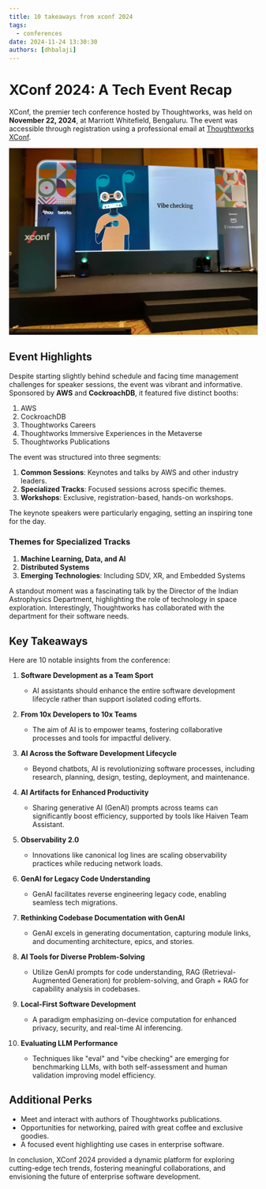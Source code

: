 ```yaml
---
title: 10 takeaways from xconf 2024
tags:
  - conferences
date: 2024-11-24 13:30:30
authors: [dhbalaji]
---
```


# XConf 2024: A Tech Event Recap  

XConf, the premier tech conference hosted by Thoughtworks, was held on **November 22, 2024**, at Marriott Whitefield, Bengaluru. The event was accessible through registration using a professional email at [Thoughtworks XConf](https://www.thoughtworks.com/en-in/about-us/events/xconf/2024/India).  

![](../assets/2024/xconf-vibe-check.webp)

## Event Highlights  

Despite starting slightly behind schedule and facing time management challenges for speaker sessions, the event was vibrant and informative. Sponsored by **AWS** and **CockroachDB**, it featured five distinct booths:  

1. AWS  
2. CockroachDB  
3. Thoughtworks Careers  
4. Thoughtworks Immersive Experiences in the Metaverse  
5. Thoughtworks Publications  

The event was structured into three segments:  

1. **Common Sessions**: Keynotes and talks by AWS and other industry leaders.  
2. **Specialized Tracks**: Focused sessions across specific themes.  
3. **Workshops**: Exclusive, registration-based, hands-on workshops.  

The keynote speakers were particularly engaging, setting an inspiring tone for the day.  

### Themes for Specialized Tracks  

1. **Machine Learning, Data, and AI**  
2. **Distributed Systems**  
3. **Emerging Technologies**: Including SDV, XR, and Embedded Systems  

A standout moment was a fascinating talk by the Director of the Indian Astrophysics Department, highlighting the role of technology in space exploration. Interestingly, Thoughtworks has collaborated with the department for their software needs.  


## Key Takeaways  

Here are 10 notable insights from the conference:  

1. **Software Development as a Team Sport**  
   - AI assistants should enhance the entire software development lifecycle rather than support isolated coding efforts.  

2. **From 10x Developers to 10x Teams**  
   - The aim of AI is to empower teams, fostering collaborative processes and tools for impactful delivery.  

3. **AI Across the Software Development Lifecycle**  
   - Beyond chatbots, AI is revolutionizing software processes, including research, planning, design, testing, deployment, and maintenance.  

4. **AI Artifacts for Enhanced Productivity**  
   - Sharing generative AI (GenAI) prompts across teams can significantly boost efficiency, supported by tools like Haiven Team Assistant.  

5. **Observability 2.0**  
   - Innovations like canonical log lines are scaling observability practices while reducing network loads.  

6. **GenAI for Legacy Code Understanding**  
   - GenAI facilitates reverse engineering legacy code, enabling seamless tech migrations.  

7. **Rethinking Codebase Documentation with GenAI**  
   - GenAI excels in generating documentation, capturing module links, and documenting architecture, epics, and stories.  

8. **AI Tools for Diverse Problem-Solving**  
   - Utilize GenAI prompts for code understanding, RAG (Retrieval-Augmented Generation) for problem-solving, and Graph + RAG for capability analysis in codebases.  

9. **Local-First Software Development**  
   - A paradigm emphasizing on-device computation for enhanced privacy, security, and real-time AI inferencing.  

10. **Evaluating LLM Performance**  
    - Techniques like "eval" and "vibe checking" are emerging for benchmarking LLMs, with both self-assessment and human validation improving model efficiency.  


## Additional Perks  

- Meet and interact with authors of Thoughtworks publications.  
- Opportunities for networking, paired with great coffee and exclusive goodies.  
- A focused event highlighting use cases in enterprise software.  


In conclusion, XConf 2024 provided a dynamic platform for exploring cutting-edge tech trends, fostering meaningful collaborations, and envisioning the future of enterprise software development.  